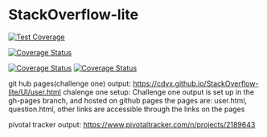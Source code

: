 # StackOverflow-lite

[![Test Coverage](https://api.codeclimate.com/v1/badges/a99a88d28ad37a79dbf6/test_coverage)](https://codeclimate.com/github/codeclimate/codeclimate/test_coverage)



[![Coverage Status](https://coveralls.io/repos/github/cdvx/StackOverflow-lite/badge.svg?branch=Challenge-2)](https://coveralls.io/github/cdvx/StackOverflow-lite?branch=Challenge-2)



[![Coverage Status](https://coveralls.io/repos/github/cdvx/StackOverflow-lite/badge.svg?branch=master)](https://coveralls.io/github/cdvx/StackOverflow-lite?branch=master)
[![Coverage Status](https://coveralls.io/repos/github/cdvx/StackOverflow-lite/badge.svg?branch=Challenge-2)](https://coveralls.io/github/cdvx/StackOverflow-lite?branch=Challenge-2)


git hub pages(challenge one) output: 
https://cdvx.github.io/StackOverflow-lite/UI/user.html
chalenge one setup:
Challenge one output is set up in the gh-pages branch, and hosted on github pages
the pages are: user.html, question.html, other links are accessible through the links on the pages


pivotal tracker output:
https://www.pivotaltracker.com/n/projects/2189643



